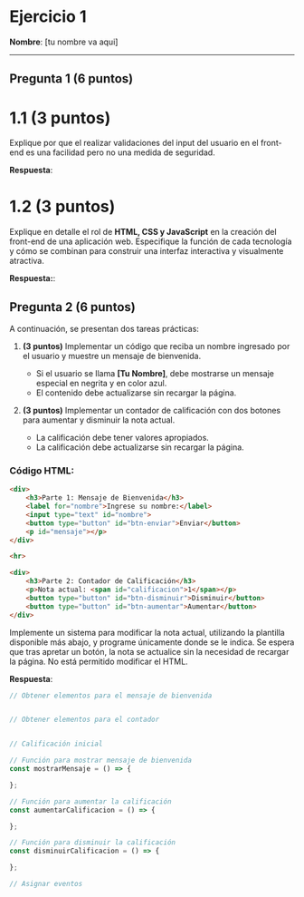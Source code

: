 # Ejercicio 1

**Nombre**: [tu nombre va aqui]

---

## Pregunta 1 (6 puntos)

# 1.1 (3 puntos)
Explique por que el realizar validaciones del input del usuario en el front-end es una facilidad pero no una medida de seguridad. 

**Respuesta**:

# 1.2 (3 puntos)
Explique en detalle el rol de **HTML, CSS y JavaScript** en la creación del front-end de una aplicación web. Especifique la función de cada tecnología y cómo se combinan para construir una interfaz interactiva y visualmente atractiva.

**Respuesta:**:



## Pregunta 2 (6 puntos)
A continuación, se presentan dos tareas prácticas:  

1. **(3 puntos)** Implementar un código que reciba un nombre ingresado por el usuario y muestre un mensaje de bienvenida.  
   - Si el usuario se llama **[Tu Nombre]**, debe mostrarse un mensaje especial en negrita y en color azul.  
   - El contenido debe actualizarse sin recargar la página.  

2. **(3 puntos)** Implementar un contador de calificación con dos botones para aumentar y disminuir la nota actual.  
   - La calificación debe tener valores apropiados.  
   - La calificación debe actualizarse sin recargar la página.  

### Código HTML:
```html
<div>
    <h3>Parte 1: Mensaje de Bienvenida</h3>
    <label for="nombre">Ingrese su nombre:</label>
    <input type="text" id="nombre">
    <button type="button" id="btn-enviar">Enviar</button>
    <p id="mensaje"></p>
</div>

<hr>

<div>
    <h3>Parte 2: Contador de Calificación</h3>
    <p>Nota actual: <span id="calificacion">1</span></p>
    <button type="button" id="btn-disminuir">Disminuir</button>
    <button type="button" id="btn-aumentar">Aumentar</button>
</div>
```

Implemente un sistema para modificar la nota actual, utilizando la plantilla disponible más abajo, y programe únicamente donde se le indica. Se espera que tras apretar un botón, la nota se actualice sin la necesidad de recargar la página. No está permitido modificar el HTML.

**Respuesta**:
```js
// Obtener elementos para el mensaje de bienvenida


// Obtener elementos para el contador


// Calificación inicial

// Función para mostrar mensaje de bienvenida
const mostrarMensaje = () => {

};

// Función para aumentar la calificación
const aumentarCalificacion = () => {

};

// Función para disminuir la calificación
const disminuirCalificacion = () => {

};

// Asignar eventos

```
